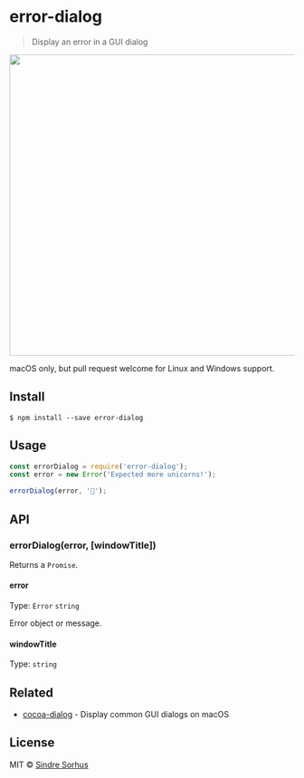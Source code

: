 # error-dialog

> Display an error in a GUI dialog

<img src="screenshot.png" width="532">

macOS only, but pull request welcome for Linux and Windows support.


## Install

```
$ npm install --save error-dialog
```


## Usage

```js
const errorDialog = require('error-dialog');
const error = new Error('Expected more unicorns!');

errorDialog(error, '🦄');
```


## API

### errorDialog(error, [windowTitle])

Returns a `Promise`.

#### error

Type: `Error` `string`

Error object or message.

#### windowTitle

Type: `string`


## Related

- [cocoa-dialog](https://github.com/sindresorhus/cocoa-dialog) - Display common GUI dialogs on macOS


## License

MIT © [Sindre Sorhus](https://sindresorhus.com)
